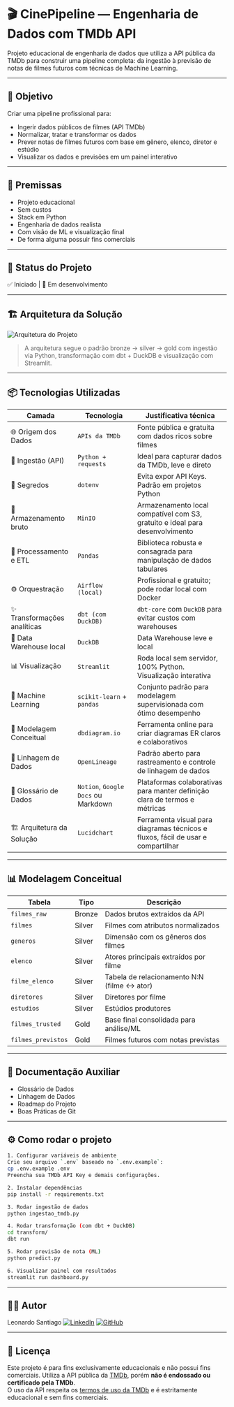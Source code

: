 # 🎬 CinePipeline — Engenharia de Dados com TMDb API

Projeto educacional de engenharia de dados que utiliza a API pública da TMDb para construir uma pipeline completa: da ingestão à previsão de notas de filmes futuros com técnicas de Machine Learning.

---

## 📌 Objetivo

Criar uma pipeline profissional para:
- Ingerir dados públicos de filmes (API TMDb)
- Normalizar, tratar e transformar os dados
- Prever notas de filmes futuros com base em gênero, elenco, diretor e estúdio
- Visualizar os dados e previsões em um painel interativo

---

## 🧭 Premissas

- Projeto educacional
- Sem custos
- Stack em Python
- Engenharia de dados realista
- Com visão de ML e visualização final
- De forma alguma possuir fins comerciais

---

## 🚧 Status do Projeto

✅ Iniciado | 🔄 Em desenvolvimento

---

## 🏗️ Arquitetura da Solução

![Arquitetura do Projeto](docs/architecture.png)

> A arquitetura segue o padrão bronze → silver → gold com ingestão via Python, transformação com dbt + DuckDB e visualização com Streamlit.

---

## 📦 Tecnologias Utilizadas

| Camada                      | Tecnologia                                | Justificativa técnica                                                                  |
| --------------------------- | ----------------------------------------- | -------------------------------------------------------------------------------------- |
| 🌐 Origem dos Dados         | `APIs da TMDb`                            | Fonte pública e gratuita com dados ricos sobre filmes                                  |
| 🧪 Ingestão (API)           | `Python + requests`                       | Ideal para capturar dados da TMDb, leve e direto                                       |
| 🔐 Segredos                 | `dotenv`                                  | Evita expor API Keys. Padrão em projetos Python                                        |
| 🧺 Armazenamento bruto      | `MinIO`                                   | Armazenamento local compatível com S3, gratuito e ideal para desenvolvimento           |
| 🧮 Processamento e ETL      | `Pandas`                                  | Biblioteca robusta e consagrada para manipulação de dados tabulares                    |
| ⚙️ Orquestração             | `Airflow (local)`                         | Profissional e gratuito; pode rodar local com Docker                                   |
| ✨ Transformações analíticas | `dbt (com DuckDB)`                       | `dbt-core` com `DuckDB` para evitar custos com warehouses                              |
| 💾 Data Warehouse local     | `DuckDB`                                  | Data Warehouse leve e local                                                            |
| 📊 Visualização             | `Streamlit`                               | Roda local sem servidor, 100% Python. Visualização interativa                          |
| 🤖 Machine Learning         | `scikit-learn` + `pandas`                 | Conjunto padrão para modelagem supervisionada com ótimo desempenho                     |
| 📐 Modelagem Conceitual     | `dbdiagram.io`                            | Ferramenta online para criar diagramas ER claros e colaborativos                       |
| 🔄 Linhagem de Dados        | `OpenLineage`                             | Padrão aberto para rastreamento e controle de linhagem de dados                        |
| 📖 Glossário de Dados       | `Notion`, `Google Docs` ou Markdown       | Plataformas colaborativas para manter definição clara de termos e métricas             |
| 🏗 Arquitetura da Solução   | `Lucidchart`                              | Ferramenta visual para diagramas técnicos e fluxos, fácil de usar e compartilhar       |

---

## 📊 Modelagem Conceitual

| Tabela             | Tipo     | Descrição                                 |
|--------------------|----------|-------------------------------------------|
| `filmes_raw`       | Bronze   | Dados brutos extraídos da API             |
| `filmes`           | Silver   | Filmes com atributos normalizados         |
| `generos`          | Silver   | Dimensão com os gêneros dos filmes        |
| `elenco`           | Silver   | Atores principais extraídos por filme     |
| `filme_elenco`     | Silver   | Tabela de relacionamento N:N (filme ↔ ator) |
| `diretores`        | Silver   | Diretores por filme                       |
| `estudios`         | Silver   | Estúdios produtores                       |
| `filmes_trusted`   | Gold     | Base final consolidada para análise/ML    |
| `filmes_previstos` | Gold     | Filmes futuros com notas previstas        |

---

## 🧾 Documentação Auxiliar

- Glossário de Dados
- Linhagem de Dados
- Roadmap do Projeto
- Boas Práticas de Git

---

## ⚙️ Como rodar o projeto

```bash
1. Configurar variáveis de ambiente
Crie seu arquivo `.env` baseado no `.env.example`:
cp .env.example .env
Preencha sua TMDb API Key e demais configurações.

2. Instalar dependências
pip install -r requirements.txt

3. Rodar ingestão de dados
python ingestao_tmdb.py

4. Rodar transformação (com dbt + DuckDB)
cd transform/
dbt run

5. Rodar previsão de nota (ML)
python predict.py

6. Visualizar painel com resultados
streamlit run dashboard.py
```
---

## 👨‍💻 Autor
Leonardo Santiago
[![LinkedIn](https://img.shields.io/badge/LinkedIn-Perfil-blue?logo=linkedin)](https://www.linkedin.com/in/leonardo-sposito-santiago/)
[![GitHub](https://img.shields.io/badge/GitHub-Repositório-181717?logo=github)](https://github.com/LeoSantiag0/CinePipeline)

---

## 📄 Licença
Este projeto é para fins exclusivamente educacionais e não possui fins comerciais. Utiliza a API pública da [TMDb](https://www.themoviedb.org/), porém **não é endossado ou certificado pela TMDb**.  
O uso da API respeita os [termos de uso da TMDb](https://www.themoviedb.org/documentation/api/terms-of-use) e é estritamente educacional e sem fins comerciais.